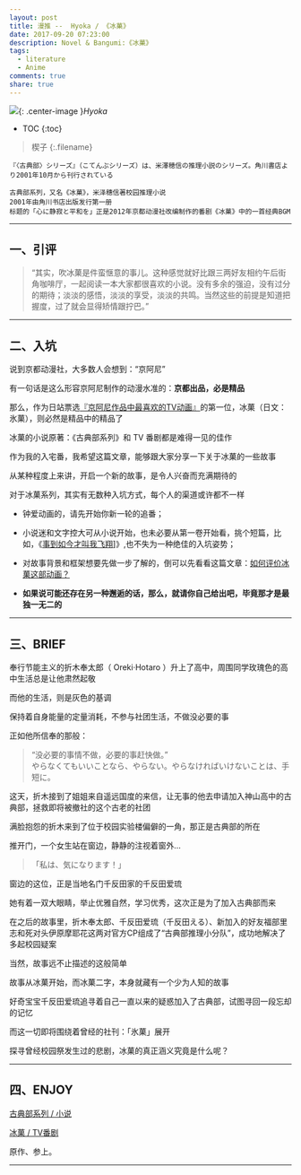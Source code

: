 ```yaml
---
layout: post
title: 漫推 --  Hyoka / 《冰菓》
date: 2017-09-20 07:23:00
description: Novel & Bangumi:《冰菓》
tags:
  - literature
  - Anime
comments: true
share: true
---
```


![](https://ww1.sinaimg.cn/large/78905b2cgy1fk38ief4saj217r0mv117.jpg){: .center-image }*Hyoka*

* TOC
{:toc}

> 楔子
{:.filename}
```
『〈古典部〉シリーズ』（こてんぶシリーズ）は、米澤穂信の推理小説のシリーズ。角川書店より2001年10月から刊行されている

古典部系列，又名《冰菓》，米泽穗信著校园推理小说
2001年由角川书店出版发行第一册
标题的「心に静寂と平和を」正是2012年京都动漫社改编制作的番剧《冰菓》中的一首经典BGM
```

---

## 一、引评

>“其实，吹冰菓是件蛮惬意的事儿。这种感觉就好比跟三两好友相约午后街角咖啡厅，一起阅读一本大家都很喜欢的小说。没有多余的强迫，没有过分的期待；淡淡的感悟，淡淡的享受，淡淡的共鸣。当然这些的前提是知道把握度，过了就会显得矫情跟拧巴。”

---

## 二、入坑

说到京都动漫社，大多数人会想到：“京阿尼”  

有一句话是这么形容京阿尼制作的动漫水准的：**京都出品，必是精品**  

那么，作为日站票选[『京阿尼作品中最喜欢的TV动画』][2]的第一位，冰菓（日文：氷菓），则必然是精品中的精品了   

冰菓的小说原著：《古典部系列》和 TV 番剧都是难得一见的佳作  

作为我的入宅番，我希望这篇文章，能够跟大家分享一下关于冰菓的一些故事  

从某种程度上来讲，开启一个新的故事，是令人兴奋而充满期待的  

对于冰菓系列，其实有无数种入坑方式，每个人的渠道或许都不一样  

 - 钟爱动画的，请先开始你新一轮的追番；  

 - 小说迷和文字控大可从小说开始，也未必要从第一卷开始看，挑个短篇，比如，《[事到如今才叫我飞翔][4]]》,也不失为一种绝佳的入坑姿势；  

 - 对故事背景和框架想要先做一步了解的，倒可以先看看这篇文章：[如何评价冰菓这部动画？][3]   

 - **如果说可能还存在另一种邂逅的话，那么，就请你自己给出吧，毕竟那才是最独一无二的**

---

## 三、BRIEF

奉行节能主义的折木奉太郎（ Oreki·Hotaro ）升上了高中，周围同学玫瑰色的高中生活总是让他肃然起敬  

而他的生活，则是灰色的基调  

保持着自身能量的定量消耗，不参与社团生活，不做没必要的事  

正如他所信奉的那般：  

> “没必要的事情不做，必要的事赶快做。”    
> やらなくてもいいことなら、やらない。やらなければいけないことは、手短に。

这天，折木接到了姐姐来自遥远国度的来信，让无事的他去申请加入神山高中的古典部，拯救即将被撤社的这个古老的社团  

满脸抱怨的折木来到了位于校园实验楼偏僻的一角，那正是古典部的所在  

推开门，一个女生站在窗边，静静的注视着窗外...

> 「私は、気になります！」  

窗边的这位，正是当地名门千反田家的千反田爱琉  

她有着一双大眼睛，举止优雅自然，学习优秀，这次正是为了加入古典部而来  

在之后的故事里，折木奉太郎、千反田爱琉（千反田える）、新加入的好友福部里志和死对头伊原摩耶花这两对官方CP组成了“古典部推理小分队”，成功地解决了多起校园疑案  

当然，故事远不止描述的这般简单  

故事从冰菓开始，而冰菓二字，本身就藏有一个少为人知的故事  

好奇宝宝千反田爱琉追寻着自己一直以来的疑惑加入了古典部，试图寻回一段忘却的记忆  

而这一切即将围绕着曾经的社刊：「氷菓」展开  

探寻曾经校园祭发生过的悲剧，冰菓的真正涵义究竟是什么呢？  

---

## 四、ENJOY

[古典部系列 / 小说][4]

[冰菓 / TV番剧][5]

原作、参上。

---

[1]:https://ja.wikipedia.org/wiki/%E3%80%88%E5%8F%A4%E5%85%B8%E9%83%A8%E3%80%89%E3%82%B7%E3%83%AA%E3%83%BC%E3%82%BA

[2]:https://tieba.baidu.com/p/4430170315

[3]:https://www.zhihu.com/question/21576885

[4]:http://www.wenku8.com/modules/article/reader.php?aid=1163

[5]:https://bangumi.bilibili.com/anime/3398/